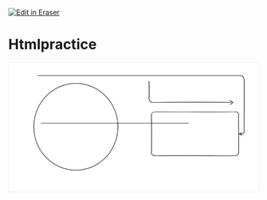 <p><a target="_blank" href="https://app.eraser.io/workspace/jx7w8ina9yxTHBSUvNWM" id="edit-in-eraser-github-link"><img alt="Edit in Eraser" src="https://firebasestorage.googleapis.com/v0/b/second-petal-295822.appspot.com/o/images%2Fgithub%2FOpen%20in%20Eraser.svg?alt=media&amp;token=968381c8-a7e7-472a-8ed6-4a6626da5501"></a></p>

# Htmlpractice
![diagram 1](/.eraser/jx7w8ina9yxTHBSUvNWM___nifb93mphHXyRMNoiwBKoxKR8Su2___---figure---d46LrrujkCXzBgH-8a2Js---figure---9WSeylgYmt_aApXjP5EcsQ.png "diagram 1")





<!--- Eraser file: https://app.eraser.io/workspace/jx7w8ina9yxTHBSUvNWM --->